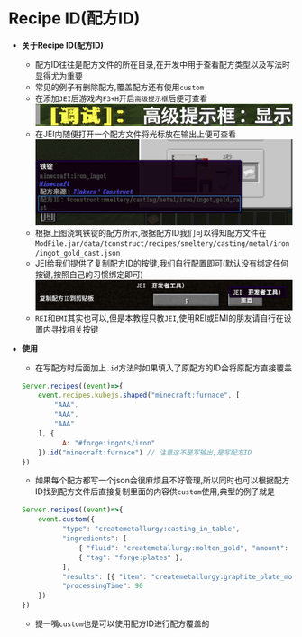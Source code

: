 # Recipe ID(配方ID)
* **关于Recipe ID(配方ID)**
  * 配方ID往往是配方文件的所在目录,在开发中用于查看配方类型以及写法时显得尤为重要
  * 常见的例子有删除配方,覆盖配方还有使用`custom`
  * 在添加`JEI`后游戏内`F3+H`开启`高级提示框`后便可查看  
  ![高级提示框](/GitBook/images/recipe-id/debug.png)
  * 在JEI内随便打开一个配方文件将光标放在输出上便可查看  
  ![ID查看](/GitBook/images/recipe-id/id-view.png)
  * 根据上图浇筑铁锭的配方所示,根据配方ID我们可以得知配方文件在
  `ModFile.jar/data/tconstruct/recipes/smeltery/casting/metal/iron/ingot_gold_cast.json`
  * JEI给我们提供了复制配方ID的按键,我们自行配置即可(默认没有绑定任何按键,按照自己的习惯绑定即可)  
  ![按键绑定](/GitBook/images/recipe-id/key-binding.png)
  * `REI`和`EMI`其实也可以,但是本教程只教`JEI`,使用REI或EMI的朋友请自行在设置内寻找相关按键

* **使用**
  * 在写配方时后面加上`.id`方法时如果填入了原配方的ID会将原配方直接覆盖
  ```js
  Server.recipes((event)=>{
      event.recipes.kubejs.shaped("minecraft:furnace", [
	      "AAA",
	      "AAA",
	      "AAA"
      ], {
	        A: "#forge:ingots/iron"
      }).id("minecraft:furnace") // 注意这不是写输出,是写配方ID
  })
  ```

  * 如果每个配方都写一个json会很麻烦且不好管理,所以同时也可以根据配方ID找到配方文件后直接复制里面的内容供`custom`使用,典型的例子就是
  ```js
  Server.recipes((event)=>{
      event.custom({
		    "type": "createmetallurgy:casting_in_table",
	    	"ingredients": [
			    { "fluid": "createmetallurgy:molten_gold", "amount": 90 },
			    { "tag": "forge:plates" },
		    ],
		    "results": [{ "item": "createmetallurgy:graphite_plate_mold", }],
		    "processingTime": 90
      })
  })
  ```
  * 提一嘴`custom`也是可以使用配方ID进行配方覆盖的